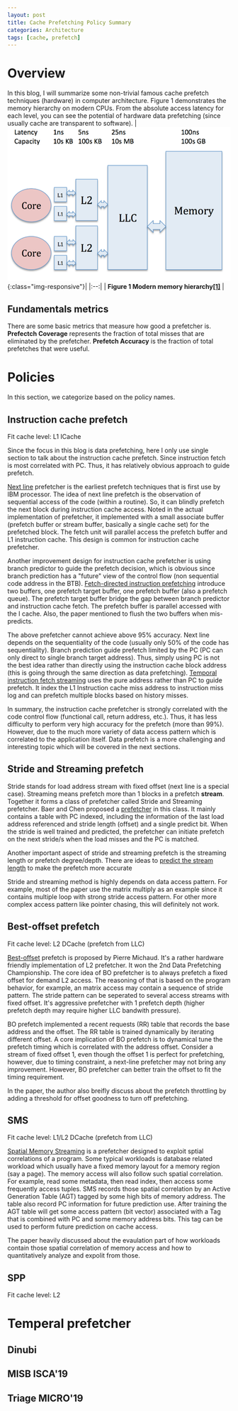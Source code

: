 ```yaml
---
layout: post
title: Cache Prefetching Policy Summary
categories: Architecture
tags: [cache, prefetch]
---
```


# Overview

In this blog, I will summarize some non-trivial famous cache prefetch techniques (hardware) in computer architecture.  Figure 1 demonstrates the memory hierarchy on modern CPUs.  From the absolute access latency for each level, you can see the potential of hardware data prefetching (since usually cache are transparent to software). 
|![Modern memory hierarchy](/post_imgs/modern_memory_hierarchy.png){:class="img-responsive"}|
|:--:|
| **Figure 1 Modern memory hierarchy[[1]][A Primer on Hardware Prefetching]** |

## Fundamentals metrics

There are some basic metrics that measure how good a prefetcher is. **Prefectch Coverage** represents the fraction of total misses that are eliminated by the prefetcher.  **Prefetch Accuracy** is the fraction of total prefetches that were useful.

# Policies

In this section, we categorize based on the policy names.

## Instruction cache prefetch

Fit cache level: L1 ICache

Since the focus in this blog is data prefetching, here I only use single section to talk about the instruction cache prefetch.  Since instruction fetch is most correlated with PC.  Thus, it has relatively obvious approach to guide prefetch.  

[Next line][next line] prefetcher is the earliest prefetch techniques that is first use by IBM processor.  The idea of next line prefetch is the observation of sequential access of the code (within a routine).  So, it can blindly prefetch the next block during instruction cache access.  Noted in the actual implementation of prefetcher, it implemented with a small associate buffer (prefetch buffer or stream buffer, basically a single cache set) for the prefetched block.  The fetch unit will parallel access the prefetch buffer and L1 instruction cache.  This design is common for instruction cache prefetcher.

Another improvement design for instruction cache prefetcher is using branch predictor to guide the prefetch decision, which is obvious since branch prediction has a "future" view of the control flow (non sequential code address in the BTB).  [Fetch-directed instruction prefetching][FDIP] introduce two buffers, one prefetch target buffer, one prefetch buffer (also a prefetch queue).  The prefetch target buffer bridge the gap between branch predictor and instruction cache fetch.  The prefetch buffer is parallel accessed with the I cache.  Also, the paper mentioned to flush the two buffers when mis-predicts.

The above prefetcher cannot achieve above 95% accuracy.  Next line depends on the sequentiality of the code (usually only 50% of the code has sequentiality).  Branch prediction guide prefetch limited by the PC (PC can only direct to single branch target address).  Thus, simply using PC is not the best idea rather than directly using the instruction cache block address (this is going through the same direction as data prefetching).  [Temporal instruction fetch streaming][TIFS] uses the pure address rather than PC to guide prefetch.  It index the L1 Instruction cache miss address to instruction miss log and can prefetch multiple blocks based on history misses.

In summary, the instruction cache prefetcher is strongly correlated with the code control flow (functional call, return address, etc.).  Thus, it has less difficulty to perform very high accuracy for the prefetch (more than 99%).  However, due to the much more variety of data access pattern which is correlated to the application itself.  Data prefetch is a more challenging and interesting topic which will be covered in the next sections.  

## Stride and Streaming prefetch

Stride stands for load address stream with fixed offset (next line is a special case).  Streaming means prefetch more than 1 blocks in a prefetch **stream**.  Together it forms a class of prefetcher called Stride and Streaming prefetcher.  Baer and Chen proposed a [prefetcher][stride and streaming] in this class.  It mainly contains a table with PC indexed, including the information of the last load address referenced and stride length (offset) and a single predict bit.  When the stride is well trained and predicted, the prefetcher can initiate prefetch on the next stride/s when the load misses and the PC is matched.

Another important aspect of stride and streaming prefetch is the streaming length or prefetch degree/depth.  There are ideas to [predict the stream length][Memory Prefetching Using Adaptive Stream Detection] to make the prefetch more accurate

Stride and streaming method is highly depends on data access pattern.  For example, most of the paper use the matrix multiply as an example since it contains multiple loop with strong stride access pattern.  For other more complex access pattern like pointer chasing, this will definitely not work.

## Best-offset prefetch

Fit cache level: L2 DCache (prefetch from LLC)

[Best-offset][Best-Offset Hardware Prefetching] prefetch is proposed by Pierre Michaud. It's a rather hardware friendly implementation of L2 prefetcher. It won the 2nd Data Prefetching Championship. The core idea of BO prefetcher is to always prefetch a fixed offset for demand L2 access. The reasoning of that is based on the program behavior, for example, an matrix access may contain a sequence of stride pattern. The stride pattern can be seperated to several access streams with fixed offset. It's aggressive prefetcher with 1 prefetch depth (higher prefetch depth may require higher LLC bandwith pressure).

BO prefetch implemented a recent requests (RR) table that records the base address and the offset. The RR table is trained dynamically by iterating different offset. A core implication of BO prefetch is to dynamical tune the prefetch timing which is correlated with the address offset. Consider a stream of fixed offset 1, even though the offset 1 is perfect for prefetching, however, due to timing constraint, a next-line prefetcher may not bring any improvement.  However, BO prefetcher can better train the offset to fit the timing requirement.

In the paper, the author also breifly discuss about the prefetch throttling by adding a threshold for offset goodness to turn off prefetching.

## SMS

Fit cache level: L1/L2 DCache (prefetch from LLC)

[Spatial Memory Streaming][SMS] is a prefetcher designed to exploit sptial correlations of a program.  Some typical workloads is database related workload which usually have a fixed memory layout for a memory region (say a page).  The memory access will also follow such spatial correlation.  For example, read some metadata, then read index, then access some frequently access tuples.  SMS records those spatial correlation by an Active Generation Table (AGT) tagged by some high bits of memory address.  The table also record PC information for future prediction use.  After training the AGT table will get some access pattern (bit vector) associated with a Tag that is combined with PC and some memory address bits.  This tag can be used to perform future prediction on cache access.

The paper heavily discussed about the evaulation part of how workloads contain those spatial correlation of memory access and how to quantitatively analyze and expolit from those. 

## SPP

Fit cache level: L2



# Temperal prefetcher

## Dinubi

## MISB ISCA'19

## Triage MICRO'19



[A Primer on Hardware Prefetching]:https://www.amazon.com/Hardware-Prefetching-Synthesis-Architecture-Paperback/dp/B011YU7GFQ

[next line]:https://ieeexplore.ieee.org/document/1646791

[FDIP]:https://dl.acm.org/doi/10.5555/320080.320085

[TIFS]:https://dl.acm.org/doi/10.1109/MICRO.2008.4771774

[stride and streaming]:https://dl.acm.org/doi/10.1145/125826.125932

[Memory Prefetching Using Adaptive Stream Detection]:https://ieeexplore.ieee.org/document/4041863

[Best-Offset Hardware Prefetching]:https://hal.inria.fr/hal-01254863/document

[SMS]:https://web.eecs.umich.edu/~twenisch/papers/isca06.pdf